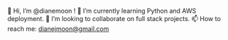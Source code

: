 👋 Hi, I’m @dianemoon !
🌱 I’m currently learning Python and AWS deployment. 
💞 I’m looking to collaborate on full stack projects. 
📫 How to reach me: dianejmoon@gmail.com

<!---
dianemoon/dianemoon is a ✨ special ✨ repository because its `README.md` (this file) appears on your GitHub profile.
You can click the Preview link to take a look at your changes.
--->

